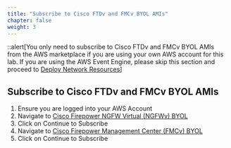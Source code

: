 ```yaml
---
title: "Subscribe to Cisco FTDv and FMCv BYOL AMIs"
chapter: false
weight: 3
---
```

::alert[You only need to subscribe to Cisco FTDv and FMCv BYOL AMIs from the AWS marketplace if you are using your own AWS account for this lab. If you are using the AWS Event Engine, please skip this section and proceed to [Deploy Network Resources](../../30_setup_network_resources)]

## Subscribe to Cisco FTDv and FMCv BYOL AMIs
1. Ensure you are logged into your AWS Account
2. Navigate to [Cisco Firepower NGFW Virtual (NGFWv) BYOL](https://aws.amazon.com/marketplace/pp/prodview-p2336sqyya34e?sr=0-1&ref_=beagle&applicationId=AWSMPContessa)
3. Click on Continue to Subscribe
4. Navigate to [Cisco Firepower Management Center (FMCv) BYOL](https://aws.amazon.com/marketplace/pp/prodview-nokd5afymp54q?sr=0-3&ref_=beagle&applicationId=AWSMPContessa)
5. Click on Continue to Subscribe